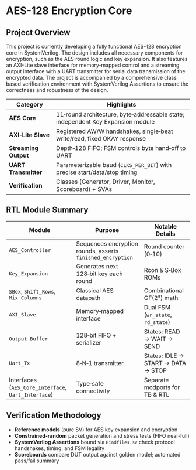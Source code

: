 # AES-128 Encryption Core
## Project Overview
This project is currently developing a fully functional AES-128 encryption core in SystemVerilog. The design includes all necessary components for encryption, such as the AES round logic and key expansion. It also features an AXI-Lite slave interface for memory-mapped control and a streaming output interface with a UART transmitter for serial data transmission of the encrypted data. The project is accompanied by a comprehensive class based verification environment with SystemVerilog Assertions to ensure the correctness and robustness of the design. 

| Category | Highlights |
|----------|------------|
| **AES Core** | 11‑round architecture, byte‑addressable state; independent Key Expansion module |
| **AXI‑Lite Slave** | Registered AW/W handshakes, single‑beat write/read, fixed OKAY response |
| **Streaming Output** | Depth‑128 FIFO; FSM controls byte hand‑off to UART |
| **UART Transmitter** | Parameterizable baud (`CLKS_PER_BIT`) with precise start/data/stop timing |
| **Verification** | Classes (Generator, Driver, Monitor, Scoreboard) + SVAs |

## RTL Module Summary
| Module | Purpose | Notable Details |
|--------|---------|-----------------|
| `AES_Controller` | Sequences encryption rounds, asserts `finished_encryption` | Round counter (0‑10) |
| `Key_Expansion`  | Generates next 128‑bit key each round | Rcon & S‑Box ROMs |
| `SBox`, `Shift_Rows`, `Mix_Columns` | Classical AES datapath | Combinational GF(2⁸) math |
| `AXI_Slave` | Memory‑mapped interface | Dual FSM (`wr_state`, `rd_state`) |
| `Output_Buffer` | 128‑bit FIFO + serializer | States: READ → WAIT → SEND |
| `Uart_Tx` | 8‑N‑1 transmitter | States: IDLE → START → DATA → STOP |
| Interfaces (`AES_Core_Interface`, `Uart_Interface`) | Type‑safe connectivity | Separate modports for TB & RTL |

## Verification Methodology
* **Reference models** (pure SV) for AES key expansion and encryption  
* **Constrained‑random** packet generation and stress tests (FIFO near‑full)  
* **SystemVerilog Assertions** bound via `Bindfiles.sv` check protocol handshakes, timing, and FSM legality  
* **Scoreboards** compare DUT output against golden model; automated pass/fail summary

